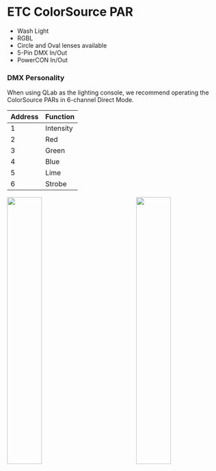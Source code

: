 # ETC ColorSource PAR

- Wash Light
- RGBL
- Circle and Oval lenses available
- 5-Pin DMX In/Out
- PowerCON In/Out

### DMX Personality
When using QLab as the lighting console, we recommend operating the ColorSource PARs in 6-channel Direct Mode.

| Address | Function  |
| ------- | --------- |
| 1       | Intensity |
| 2       | Red       |
| 3       | Green     |
| 4       | Blue      |
| 5       | Lime      |
| 6       | Strobe    |


<img align="left" width="40%" src="https://etc.widen.net/content/pqeichducn/png/ColorSource_PAR_Lime.png?collectionShareName=135tit0n&x.app=portals&x.portal_shortcode=wjq8djnw&w=600">

<img align="right" width="40%" src="https://etc.widen.net/content/ynon4gbt2s/png/Colorsource_Par_back_XLR.png?collectionShareName=135tit0n&x.app=portals&x.portal_shortcode=wjq8djnw&w=600">

